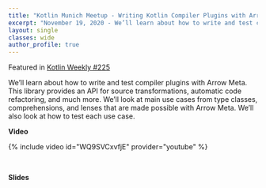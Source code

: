 ```yaml
---
title: "Kotlin Munich Meetup - Writing Kotlin Compiler Plugins with Arrow Meta"
excerpt: "November 19, 2020 - We’ll learn about how to write and test compiler plugins with Arrow Meta. This library provides an API for source transformations, automatic code refactoring, and much more."
layout: single
classes: wide
author_profile: true
---
```


Featured in [Kotlin Weekly #225](https://us12.campaign-archive.com/?u=f39692e245b94f7fb693b6d82&id=041cc8e078)

We’ll learn about how to write and test compiler plugins with Arrow Meta. This library provides an API for source transformations, automatic code refactoring, and much more. We’ll look at main use cases from type classes, comprehensions, and lenses that are made possible with Arrow Meta. We’ll also look at how to test each use case.

**Video**

{% include video id="WQ9SVCxvfjE" provider="youtube" %}

<br/>

**Slides**

<script async class="speakerdeck-embed" data-id="d79c32b49ac840138d365f3d263eeb00" data-ratio="1.77777777777778" src="//speakerdeck.com/assets/embed.js"></script>
